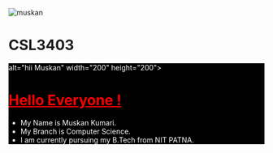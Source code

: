 ![muskan](https://user-images.githubusercontent.com/90148230/132526032-690a52bb-3eb9-4e07-91ff-9ebc78d379c0.jpg)

# CSL3403
<html>
<head>
      <title>
             Hello World!
      </title>
</head>
<body>
<div style ="background-color:black;color:white;>      
<img src = "https://user-images.githubusercontent.com/90148230/132526032-690a52bb-3eb9-4e07-91ff-9ebc78d379c0.jpg" alt ="hii Muskan" width="100" height="100">

 alt="hii Muskan" width="200" height="200">
<h1 style ="color:red; text-alig:center;front-size:50px"><u> Hello Everyone !</u> </h1>
<p style ="color:red;text-align:font-size:30px">
    <ul>
<li>My Name is Muskan Kumari.
<li> My Branch is Computer Science.
<li>I am currently pursuing my B.Tech from NIT PATNA. 
 </ul></p></div>
</body>
</html>
